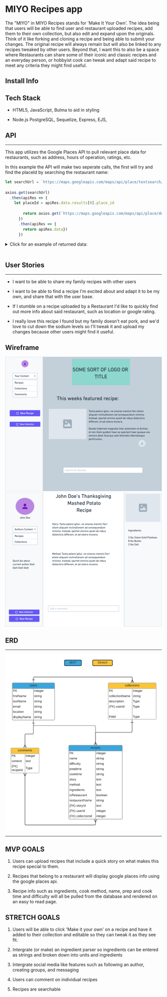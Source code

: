 # MIYO Recipes app

The "MIYO" in MIYO Recipes stands for 'Make It Your Own'. The idea being that users will be able to find user and restaurant uploaded recipes, add them to their own collection, but also edit and expand upon the originals. Think of it like forking and cloning a recipe and being able to submit your changes. The original recipe will always remain but will also be linked to any recipes tweaked by other users. Beyond that, I want this to also be a space where Restaurants can share some of their iconic and classic recipes and an everyday person, or hobbyist cook can tweak and adapt said recipe to meet any criteria they might find useful. 

## Install Info




## Tech Stack

* HTML5, JavaScript, Bulma to aid in styling

 * Node.js PostgreSQL, Sequelize, Express, EJS, 

 ## API

 --- 

This app utilizes the Google Places API to pull relevant place data for restaurants, such as address, hours of operation, ratings, etc.

In this example the API will make two seperate calls, the first will try and find the placeId by searching the restaurant name:

```js
let searchUrl = `https://maps.googleapis.com/maps/api/place/textsearch/json?query=${restaurantName}&key=${YOURAPIKEY}`
 
axios.get(searchUrl)
  .then(apiRes => {
    let placeId = apiRes.data.results[0].place_id

        return axios.get(`https://maps.googleapis.com/maps/api/place/details/json?place_id=${placeId}&key=${YOURAPIKEY}`)
      })
      .then(apiRes => {
        return apiRes.data})
      }) 
```

<details>
<summary>Click for an example of returned data: </summary>

```
{
  "html_attributions": [],
  "result":
    {
      "address_components":
        [
          { "long_name": "48", "short_name": "48", "types": ["street_number"] },
          {
            "long_name": "Pirrama Road",
            "short_name": "Pirrama Rd",
            "types": ["route"],
          },
          {
            "long_name": "Pyrmont",
            "short_name": "Pyrmont",
            "types": ["locality", "political"],
          },
          {
            "long_name": "Council of the City of Sydney",
            "short_name": "Sydney",
            "types": ["administrative_area_level_2", "political"],
          },
          {
            "long_name": "New South Wales",
            "short_name": "NSW",
            "types": ["administrative_area_level_1", "political"],
          },
          {
            "long_name": "Australia",
            "short_name": "AU",
            "types": ["country", "political"],
          },
          {
            "long_name": "2009",
            "short_name": "2009",
            "types": ["postal_code"],
          },
        ],
      "adr_address": '<span class="street-address">48 Pirrama Rd</span>, <span class="locality">Pyrmont</span> <span class="region">NSW</span> <span class="postal-code">2009</span>, <span class="country-name">Australia</span>',
      "business_status": "OPERATIONAL",
      "formatted_address": "48 Pirrama Rd, Pyrmont NSW 2009, Australia",
      "formatted_phone_number": "(02) 9374 4000",
      "geometry":
        {
          "location": { "lat": -33.866489, "lng": 151.1958561 },
          "viewport":
            {
              "northeast":
                { "lat": -33.8655112697085, "lng": 151.1971156302915 },
              "southwest":
                { "lat": -33.86820923029149, "lng": 151.1944176697085 },
            },
        },
      "icon": "https://maps.gstatic.com/mapfiles/place_api/icons/v1/png_71/generic_business-71.png",
      "icon_background_color": "#7B9EB0",
      "icon_mask_base_uri": "https://maps.gstatic.com/mapfiles/place_api/icons/v1/png_71/generic_pinlet",
      "international_phone_number": "+61 2 9374 4000",
      "name": "Google Workplace 6",
      "opening_hours":
        {
          "open_now": false,
          "periods":
            [
              {
                "close": { "day": 1, "time": "1700" },
                "open": { "day": 1, "time": "0900" },
              },
              {
                "close": { "day": 2, "time": "1700" },
                "open": { "day": 2, "time": "0900" },
              },
              {
                "close": { "day": 3, "time": "1700" },
                "open": { "day": 3, "time": "0900" },
              },
              {
                "close": { "day": 4, "time": "1700" },
                "open": { "day": 4, "time": "0900" },
              },
              {
                "close": { "day": 5, "time": "1700" },
                "open": { "day": 5, "time": "0900" },
              },
            ],
          "weekday_text":
            [
              "Monday: 9:00 AM – 5:00 PM",
              "Tuesday: 9:00 AM – 5:00 PM",
              "Wednesday: 9:00 AM – 5:00 PM",
              "Thursday: 9:00 AM – 5:00 PM",
              "Friday: 9:00 AM – 5:00 PM",
              "Saturday: Closed",
              "Sunday: Closed",
            ],
        },
      "photos":
        [
          {
            "height": 3024,
            "html_attributions":
              [
                '<a href="https://maps.google.com/maps/contrib/105067373811767106297">Shaun Craig</a>',
              ],
            "photo_reference": "Aap_uECTSiFbO2Qg81vEQkbLMh4wHhilVWH4l3oNCqj2NHeTK0VUey6lTn_jhUfeKUubL8aWmhl_nx3ilV-dZqeIlyaS-q6Oo_UNn-aUjy1JSrKzZxjBwCEp0dZi8WyS_0dooU2C-oR0gZRjNK14dbwqto2E8g2c9upoiJPQTWNoqYtgbdoa",
            "width": 4032,
          },
          {
            "height": 3264,
            "html_attributions":
              [
                '<a href="https://maps.google.com/maps/contrib/102493344958625549078">Heyang Li</a>',
              ],
            "photo_reference": "Aap_uEATBbKi76kbA2OColmGnmruSknqNKhf4kMJX_YlCXvQaWJhSqkSdkDxF3hmoyAJk1slQrG8TmZwsO7FkzAQQ0x1tIknYf-v0O01LWIQbva9EyuQUyYXALJNAr7ixCKBMjyKywQqfGZRNVbEfSqIxUrTG4HZDx9VRe1sAMydadUyuUXs",
            "width": 4912,
          },
          {
            "height": 1836,
            "html_attributions":
              [
                '<a href="https://maps.google.com/maps/contrib/116807455538142476628">Anand Ema</a>',
              ],
            "photo_reference": "Aap_uECyuzfnLNlfA5ioL01LpmwUfDsjM398AT8Ysd6qrGTwevk1OT44jsw8a0dsNQX8rPA5Pmt6A0mWGh4p2J4e1dFgifnWGN17Pn8QgUmKcGlXUJFZKfqp5hQmfvtjqPBMBtmZ3oMIq8sX1DCHpcVx-DZI3Pt0iXMyFDPmfnrjarPIj9YW",
            "width": 3264,
          },
          {
            "height": 3024,
            "html_attributions":
              [
                '<a href="https://maps.google.com/maps/contrib/115886271727815775491">Anthony Huynh</a>',
              ],
            "photo_reference": "Aap_uEDW89cNhv_xXN124XRb451wdOwLJ1LTIuZ-ESOHr3g9NyXqeBLjy4O0xhRP6xCt0pt62aJi7fkCrc_Xy3t-UYU1nSZoOfs9z1fR7ICFTxOBHJzjxQACA45SRu99iSw5bbvFgPODXfViTwNzz81R6rMs39dRqTNmk9sYq5nss_2GOkFm",
            "width": 4032,
          },
          {
            "height": 3024,
            "html_attributions":
              [
                '<a href="https://maps.google.com/maps/contrib/102939237947063969663">Jasen Baker</a>',
              ],
            "photo_reference": "Aap_uEBNxWNbur6GObqQuIDMflRwEM79ItI4d3Fpgg_hn5fAljaTu40e47VAaT5TTBVoxRJ2tKIbUhhpUo-VDMxHd2nHE4QtrQntp8x5ddBZudB8Re7xdi3aUaQOGw7SWqFh6WwhRY6gYQ3EYK98pH6VNF5_-Bu005dd0W9ldyyjXBfz4S6T",
            "width": 4032,
          },
          {
            "height": 3024,
            "html_attributions":
              [
                '<a href="https://maps.google.com/maps/contrib/100678816592586275978">Jeremy Hsiao</a>',
              ],
            "photo_reference": "Aap_uEAKW4dw7yC3vl6QWIu1vx5hIUHTkjccM4K-za6_zRgwxFzlWxAFJ9M7HlCyMfasQH_fC2c0hY9AZh0z8vZd_pB5xTFDbLZrDq6PayaXME6Y2vgGrSgHOSCtYC2vDODT4Q-_TCBgWfBT0CYfHOE9tMpZWrH1KT6u-Zv3NYBbXa3ssyrk",
            "width": 4032,
          },
          {
            "height": 3024,
            "html_attributions":
              [
                '<a href="https://maps.google.com/maps/contrib/100678816592586275978">Jeremy Hsiao</a>',
              ],
            "photo_reference": "Aap_uEACMvdbZdKXZP4E9aOw9eeoBVbKsQh0TcbYzqRiUzZkAx09ykX2r5gf66d5n5KzqmUBGdHavSpHye_-ZKpp2UeMuufmx6vwWx9sQtVXDZ5uI6O0yg29BorK5KHzxWqahAFuJRLHOmaYSwwnno318UrR5alb-zFXqeuNpa95e_sn0YW4",
            "width": 4032,
          },
          {
            "height": 3036,
            "html_attributions":
              [
                '<a href="https://maps.google.com/maps/contrib/100482974853389838438">Mark Vozzo</a>',
              ],
            "photo_reference": "Aap_uEBE3MuFrsb-nu8po-FsX1zvFatDzSzY1asoBtu6EAQbcukr843rJm7gpI8loe0c_WBAUv4XmnWwhj4U0HHx8Ka5WAKgQBUZGI-XMO1UP44bwMo0Q5XqjyfWwsIgzBJbYftFY-YA_7FEVPMHqgIHkK_weWkW7Gn95gILlM1En0LJUJH6",
            "width": 4048,
          },
          {
            "height": 498,
            "html_attributions":
              [
                '<a href="https://maps.google.com/maps/contrib/103245129386449712319">Simon TestOne</a>',
              ],
            "photo_reference": "Aap_uEBe5dY4U34xvY4zH0xCl2pAXyJI3IDrVs8AJFZG9sC7qcGeZ_T56RwJ8avcGJI7iT7WvRytV1vMOFaQfTUx5R8fWZwPaHBqqKSskEDJ7zZKJ0dsPR5y00HNJrdxwZ1d2ND8pjfaTenKF71hsBkULePjqxgqrsZqyNEu2e7ogM1giNqz",
            "width": 750,
          },
          {
            "height": 3024,
            "html_attributions":
              [
                '<a href="https://maps.google.com/maps/contrib/104578111747260232633">Raymond LAM</a>',
              ],
            "photo_reference": "Aap_uEDZINRC-TvNlABT-VOU8Ae5iyofoml1D5woUCn-K1WT9O-_o-y-0cTNIJHhYv96aUEH8ZWRBO2b08ct1OBk9CbcKqL6A_Se9mcUNGG105gXGVb-qbCwLKUL4DCF-age8wMzJaUm3P_NE48WJJrLiWd19L2I3xAQUv--PL7jw4wXCZEa",
            "width": 4032,
          },
        ],
      "place_id": "ChIJN1t_tDeuEmsRUsoyG83frY4",
      "plus_code":
        {
          "compound_code": "45MW+C8 Pyrmont NSW, Australia",
          "global_code": "4RRH45MW+C8",
        },
      "rating": 4.1,
      "reference": "ChIJN1t_tDeuEmsRUsoyG83frY4",
      "reviews":
        [
          {
            "author_name": "Mark Smith (Mark ZZZ Smith)",
            "author_url": "https://www.google.com/maps/contrib/109015045837507592030/reviews",
            "language": "en",
            "profile_photo_url": "https://lh3.googleusercontent.com/a-/AOh14Gi-thk-CV41Ymw9Udvr0O5WL8Iguf9HYAKKyEWDxw=s128-c0x00000000-cc-rp-mo",
            "rating": 5,
            "relative_time_description": "a year ago",
            "text": "Great place to visit, cafeteria great. Also has a good toilet.",
            "time": 1589072760,
          },
          {
            "author_name": "Agent Cliff (The Mediator)",
            "author_url": "https://www.google.com/maps/contrib/100253428394439543029/reviews",
            "language": "en",
            "profile_photo_url": "https://lh3.googleusercontent.com/a-/AOh14GhSLTmC1QVzI8oXWkDvqv_fTq1Xmm7_gM2udfRlbw=s128-c0x00000000-cc-rp-mo-ba3",
            "rating": 4,
            "relative_time_description": "5 months ago",
            "text": "Had an office tour here a few years ago and absolutely loved the look of it , as an AV person I was very impressed with the meeting rooms and loved the themes. Most of the staff were generally friendly and I was offered a range of different waters when waiting at reception.\n\nThe office is beautifully designed, onsite chef cooked a pretty alright lunch, staff interviewing as well were quite friendly and knew to be precise for technical interviews. I’d like to come back again one day for another tour just to see how it’s all going :)",
            "time": 1614291725,
          },
          {
            "author_name": "Xavier Le Baron",
            "author_url": "https://www.google.com/maps/contrib/104602961630797902494/reviews",
            "language": "en",
            "profile_photo_url": "https://lh3.googleusercontent.com/a-/AOh14GhbuCpv4_XNH8EWPZoGFwgWjiCQvCcVYiwJNxnMIPs=s128-c0x00000000-cc-rp-mo-ba4",
            "rating": 5,
            "relative_time_description": "3 months ago",
            "text": "Possibly the best office in Sydney? :)\nWhat an amazing place to work at!",
            "time": 1618388082,
          },
          {
            "author_name": "Binod Mainali",
            "author_url": "https://www.google.com/maps/contrib/110005203185645729740/reviews",
            "language": "en",
            "profile_photo_url": "https://lh3.googleusercontent.com/a-/AOh14GitXX8rr6uxnCeLo4Kwd_UKm7ctfOYH9r7tcocqeg=s128-c0x00000000-cc-rp-mo",
            "rating": 1,
            "relative_time_description": "6 months ago",
            "text": "I had some problem with google account, there is no way to contact google customer service. The only people i can contact to is the google ad Team. Google only cares about its ad what a selfish tech. There is not even a live chat, my password linked with google is compromised but there is no one to talk to. the 1800 no is a useless no or even the no provided at this store is useless. Google support only asks to send a feedback of the problem and nothing else. I had sent it but its been more than a month no one has contacted still. Such a selfish, greedy billionaire tech giant. Cant believe, even a small struggling bussiness has someone to chat to. Such a low pathetic moral of google . Humanity will not be too long if our biggest tech are surround by just greed of $$$$$$....Shame on you # greedygoogle#greedysundarpichai#Australiagoogletaxloot.",
            "time": 1611295578,
          },
          {
            "author_name": "doug cliff",
            "author_url": "https://www.google.com/maps/contrib/114222669528052367599/reviews",
            "language": "en",
            "profile_photo_url": "https://lh3.googleusercontent.com/a-/AOh14Gjbd1ELb3S4E0R10kvV2h9EtBuME8xb9yWbtXa3qyU=s128-c0x00000000-cc-rp-mo-ba6",
            "rating": 4,
            "relative_time_description": "7 months ago",
            "text": "It appears from reading the reviews that Google in not too good at talking to people on the phone. I guess when you are as big as they are they can do what they want as there is not really another alternative. I use their services such as maps and mail but also contribute a lot of data such as photo’s and reviews. I was under the impression that what I was doing was helping others in the community. I had not realised that google could pick and choose who used these services and can block out any one out they don’t like. I was very upset when they black baned some Chinese manufactures who are making really good products. I had also not realised that Google is a slave to any crazy president that gets into power. Anyway I will keep using  their products as they are good and hope that one day they will be available for all to use.",
            "time": 1608012004,
          },
        ],
      "types": ["point_of_interest", "establishment"],
      "url": "https://maps.google.com/?cid=10281119596374313554",
      "user_ratings_total": 932,
      "utc_offset": 600,
      "vicinity": "48 Pirrama Road, Pyrmont",
      "website": "http://google.com/",
    },
  "status": "OK",
}
```
</details>


</br>

## User Stories
---

* I want to be able to share my family recipes with other users

* I want to be able to find a recipe I'm excited about and adapt it to be my own, and share that with the user base.

* If I stumble on a recipe uploaded by a Restaurant I'd like to quickly find out more info about said restaurant, such as location or google rating. 

* I really love this recipe I found but my family doesn't eat pork, and we'd love to cut down the sodium levels so I'll tweak it and upload my changes because other users might find it useful. 

## Wireframe

<img src="images/wireframe1.png">
<img src="images/wireframe2.png">


## ERD
---
<img src="images/ERD.png">

---


## MVP GOALS

1. Users can upload recipes that include a quick story on what makes this recipe special to them.

2. Recipes that belong to a restaurant will display google places info using the google places api. 

3. Recipe info such as ingredients, cook method, name, prep and cook time and difficulty will all be pulled from the database and rendered on an easy to read page. 

## STRETCH GOALS

1. Users will be able to click 'Make it your own' on a recipe and have it added to their collection and editable so they can tweak it as they see fit. 

1. Intergrate (or make) an ingredient parser so ingredients can be entered as strings and broken down into units and ingredients 

2. Intergrate social media like features such as following an author, creating groups, and messaging 

3. Users can comment on individual recipes 

4. Recipes are searchable




